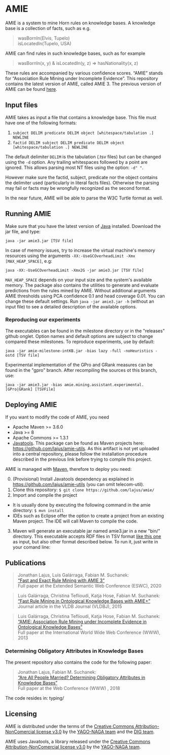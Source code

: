 # AMIE 

AMIE is a system to mine Horn rules on knowledge bases. A knowledge base is a collection of facts, such as e.g. 
> wasBornIn(Elvis, Tupelo)  
> isLocatedIn(Tupelo, USA)

AMIE can find rules in such knowledge bases, such as for example
> wasBornIn(x, y) & isLocatedIn(y, z) => hasNationality(x, z)

These rules are accompanied by various confidence scores. “AMIE” stands for “Association Rule Mining under Incomplete Evidence”. This repository contains the latest version of AMIE, called AMIE 3. The previous version of AMIE can be found [here](https://www.mpi-inf.mpg.de/departments/databases-and-information-systems/research/yago-naga/amie/). 

## Input files

AMIE takes as input a file that contains a knowledge base. This file must have one of the following formats:
 1. `subject DELIM predicate DELIM object [whitespace/tabulation .] NEWLINE`
 2. `factid DELIM subject DELIM predicate DELIM object [whitespace/tabulation .] NEWLINE`

The default delimiter `DELIM` is the tabulation (.tsv files) but can be changed using the `-d` option. Any trailing whitespaces followed by a point are ignored. This allows parsing most NT files using the option: `-d" "`. 

However make sure the factid, subject, predicate nor the object contains the delimiter used (particularly in literal facts files). Otherwise the parsing may fail or facts may be wrongfully recognized as the second format.

In the near future, AMIE will be able to parse the W3C Turtle format as well.

## Running AMIE

Make sure that you have the latest version of [Java](https://java.com/en/download/) installed. Download the jar file, and type:

```java -jar amie3.jar [TSV file]```

In case of memory issues, try to increase the virtual machine's memory resources using the arguments `-XX:-UseGCOverheadLimit -Xmx [MAX_HEAP_SPACE]`, e.g:

```java -XX:-UseGCOverheadLimit -Xmx2G -jar amie3.jar [TSV file]```

`MAX_HEAP_SPACE` depends on your input size and the system's available memory. The package also contains the utilities to generate and evaluate predictions from the rules mined by AMIE. Without additional arguments AMIE thresholds using PCA confidence 0.1 and head coverage 0.01. You can change these default settings. Run `java -jar amie3.jar -h` (without an input file) to see a detailed description of the available options.

### Reproducing our experiments

The executables can be found in the milestone directory or in the "releases" github onglet. Option names and default options are subject to change compared these milestones. To reproduce experiments, use by default:

```java -jar amie-milestone-intKB.jar -bias lazy -full -noHeuristics -ostd [TSV file]```

Experimental implementation of the GPro and GRank measures can be found in the "gpro" branch. After recompiling the sources ot this branch, use:

```java -jar amie3.jar -bias amie.mining.assistant.experimental.[GPro|GRank] [TSVFile]```

## Deploying AMIE

If you want to modify the code of AMIE, you need

* Apache Maven >= 3.6.0
* Java >= 8
* Apache Commons >= 1.3.1
* [Javatools](https://www.mpi-inf.mpg.de/departments/databases-and-information-systems/research/yago-naga/javatools/). This package can be found as Maven projects here: https://github.com/lajus/amie-utils. As this artifact is not yet uploaded into a central repository, please follow the installation procedure described in the previous link before trying to compile this project.

AMIE is managed with [Maven](https://maven.apache.org/), therefore to deploy you need:

0. (Provisional) Install Javatools dependency as explained in https://github.com/lajus/amie-utils (you can omit telecom-util).
1. Clone this repository: `$ git clone https://github.com/lajus/amie/`
2. Import and compile the project
 * It is usually done by executing the following command in the amie directory: `$ mvn install`
 * IDEs such as Eclipse offer the option to create a project from an existing Maven project. The IDE will call Maven to compile the code.
3. Maven will generate an executable jar named amie3.jar in a new "bin/" directory. This executable accepts RDF files in TSV format [like this one](http://resources.mpi-inf.mpg.de/yago-naga/amie/data/yago2_sample/yago2core.10kseedsSample.compressed.notypes.tsv) as input, but also other format described below. To run it, just write in your comand line: 

## Publications 

> Jonathan Lajus, Luis Galárraga, Fabian M. Suchanek:  
> [“Fast and Exact Rule Mining with AMIE 3”  ](https://suchanek.name/work/publications/eswc-2020-amie-3.pdf)  
> Full paper at the Extended Semantic Web Conference (ESWC), 2020  

> Luis Galárraga, Christina Teflioudi, Katja Hose, Fabian M. Suchanek:  
> [“Fast Rule Mining in Ontological Knowledge Bases with AMIE+”](https://suchanek.name/work/publications/vldbj2015.pdf)  
> Journal article in the VLDB Journal  (VLDBJ), 2015

> Luis Galárraga, Christina Teflioudi, Katja Hose, Fabian M. Suchanek:  
> [“AMIE: Association Rule Mining under Incomplete Evidence in Ontological Knowledge Bases”](https://suchanek.name/work/publications/www2013.pdf)  
> Full paper at the International World Wide Web Conference  (WWW), 2013  

### Determining Obligatory Attributes in Knowledge Bases

The present repository also contains the code for the following paper:

> Jonathan Lajus, Fabian M. Suchanek:  
> [“Are All People Married? Determining Obligatory Attributes in Knowledge Bases”](https://suchanek.name/work/publications/www-2018.pdf)  
> Full paper at the Web Conference  (WWW) , 2018  

The code resides in: typing/

## Licensing

AMIE is distributed under the terms of the [Creative Commons Attribution-NonComercial license v3.0](https://creativecommons.org/licenses/by-nc/3.0/) by the [YAGO-NAGA team](https://www.mpi-inf.mpg.de/departments/databases-and-information-systems/research/yago-naga/amie/) and the [DIG team](https://dig.telecom-paris.fr/blog/).

AMIE uses Javatools, a library released under the [Creative Commons Attribution-NonComercial license v3.0](https://creativecommons.org/licenses/by-nc/3.0/) by the [YAGO-NAGA team](https://www.mpi-inf.mpg.de/departments/databases-and-information-systems/research/yago-naga/javatools/).
